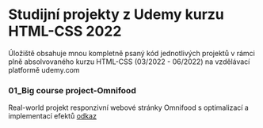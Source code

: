 # Studijní projekty z Udemy kurzu HTML-CSS 2022
Úložiště obsahuje mnou kompletně psaný kód jednotlivých projektů v rámci plně absolvovaného kurzu HTML-CSS (03/2022 - 06/2022) na vzdělávací platformě udemy.com
### 01_Big course project-Omnifood
Real-world projekt responzivní webové stránky Omnifood s optimalizací a implementací efektů [odkaz](https://omnifood-lb.netlify.app/)
